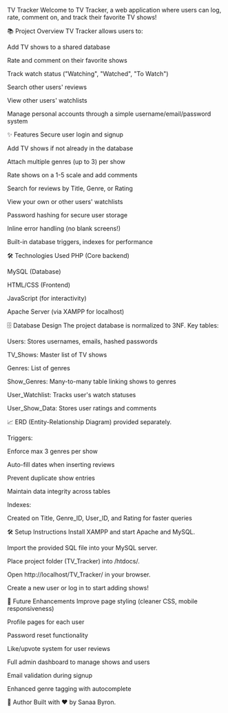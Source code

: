 TV Tracker
Welcome to TV Tracker, a web application where users can log, rate, comment on, and track their favorite TV shows!

📚 Project Overview
TV Tracker allows users to:

Add TV shows to a shared database

Rate and comment on their favorite shows

Track watch status ("Watching", "Watched", "To Watch")

Search other users' reviews

View other users' watchlists

Manage personal accounts through a simple username/email/password system

✨ Features
Secure user login and signup

Add TV shows if not already in the database

Attach multiple genres (up to 3) per show

Rate shows on a 1-5 scale and add comments

Search for reviews by Title, Genre, or Rating

View your own or other users' watchlists

Password hashing for secure user storage

Inline error handling (no blank screens!)

Built-in database triggers, indexes for performance

🛠️ Technologies Used
PHP (Core backend)

MySQL (Database)

HTML/CSS (Frontend)

JavaScript (for interactivity)

Apache Server (via XAMPP for localhost)

🗄️ Database Design
The project database is normalized to 3NF.
Key tables:

Users: Stores usernames, emails, hashed passwords

TV_Shows: Master list of TV shows

Genres: List of genres

Show_Genres: Many-to-many table linking shows to genres

User_Watchlist: Tracks user's watch statuses

User_Show_Data: Stores user ratings and comments

📈 ERD (Entity-Relationship Diagram) provided separately.

Triggers:

Enforce max 3 genres per show

Auto-fill dates when inserting reviews

Prevent duplicate show entries

Maintain data integrity across tables

Indexes:

Created on Title, Genre_ID, User_ID, and Rating for faster queries

🛠️ Setup Instructions
Install XAMPP and start Apache and MySQL.

Import the provided SQL file into your MySQL server.

Place project folder (TV_Tracker) into /htdocs/.

Open http://localhost/TV_Tracker/ in your browser.

Create a new user or log in to start adding shows!

🌟 Future Enhancements
Improve page styling (cleaner CSS, mobile responsiveness)

Profile pages for each user

Password reset functionality

Like/upvote system for user reviews

Full admin dashboard to manage shows and users

Email validation during signup

Enhanced genre tagging with autocomplete

📣 Author
Built with ❤️  by Sanaa Byron.
